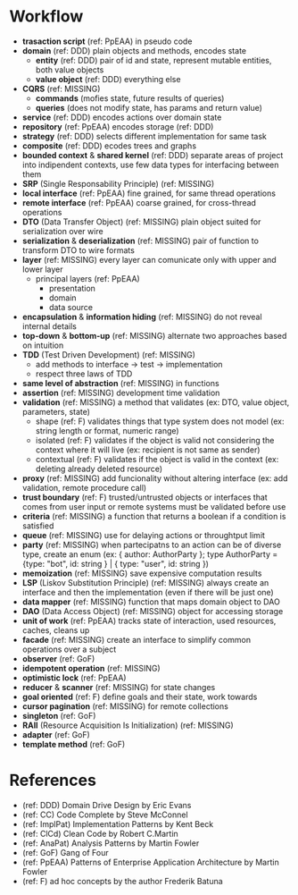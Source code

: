 # Workflow

- **trasaction script** (ref: PpEAA) in pseudo code
- **domain** (ref: DDD) plain objects and methods, encodes state
  - **entity** (ref: DDD) pair of id and state, represent mutable entities, both value objects
  - **value object** (ref: DDD) everything else
- **CQRS** (ref: MISSING)
  - **commands** (mofies state, future results of queries)
  - **queries** (does not modify state, has params and return value)
- **service** (ref: DDD) encodes actions over domain state
- **repository** (ref: PpEAA) encodes storage (ref: DDD)
- **strategy** (ref: DDD) selects different implementation for same task
- **composite** (ref: DDD) ecodes trees and graphs
- **bounded context** & **shared kernel** (ref: DDD) separate areas of project into indipendent contexts, use few data types for interfacing between them
- **SRP** (Single Responsability Principle) (ref: MISSING)
- **local interface** (ref: PpEAA) fine grained, for same thread operations
- **remote interface** (ref: PpEAA) coarse grained, for cross-thread operations
- **DTO** (Data Transfer Object) (ref: MISSING) plain object suited for serialization over wire
- **serialization** & **deserialization** (ref: MISSING) pair of function to transform DTO to wire formats
- **layer** (ref: MISSING) every layer can comunicate only with upper and lower layer
  - principal layers (ref: PpEAA)
    - presentation
    - domain
    - data source
- **encapsulation** & **information hiding** (ref: MISSING) do not reveal internal details
- **top-down** & **bottom-up** (ref: MISSING) alternate two approaches based on intuition
- **TDD** (Test Driven Development) (ref: MISSING)
  - add methods to interface -> test -> implementation
  - respect three laws of TDD
- **same level of abstraction** (ref: MISSING) in functions
- **assertion** (ref: MISSING) development time validation
- **validation** (ref: MISSING) a method that validates (ex: DTO, value object, parameters, state)
  - shape (ref: F) validates things that type system does not model (ex: string length or format, numeric range)
  - isolated (ref: F) validates if the object is valid not considering the context where it will live (ex: recipient is not same as sender)
  - contextual (ref: F) validates if the object is valid in the context (ex: deleting already deleted resource)
- **proxy** (ref: MISSING) add funcionality without altering interface (ex: add validation, remote procedure call)
- **trust boundary** (ref: F) trusted/untrusted objects or interfaces that comes from user input or remote systems must be validated before use
- **criteria** (ref: MISSING) a function that returns a boolean if a condition is satisfied
- **queue** (ref: MISSING) use for delaying actions or throughtput limit
- **party** (ref: MISSING) when partecipatns to an action can be of diverse type, create an enum (ex: { author: AuthorParty }; type AuthorParty = {type: "bot", id: string } | { type: "user", id: string })
- **memoization** (ref: MISSING) save expensive computation results
- **LSP** (Liskov Substitution Principle) (ref: MISSING) always create an interface and then the implementation (even if there will be just one)
- **data mapper** (ref: MISSING) function that maps domain object to DAO
- **DAO** (Data Access Object) (ref: MISSING) object for accessing storage
- **unit of work** (ref: PpEAA) tracks state of interaction, used resources, caches, cleans up
- **facade** (ref: MISSING) create an interface to simplify common operations over a subject
- **observer** (ref: GoF)
- **idempotent operation** (ref: MISSING)
- **optimistic lock** (ref: PpEAA)
- **reducer** & **scanner** (ref: MISSING) for state changes
- **goal oriented** (ref: F) define goals and their state, work towards
- **cursor pagination** (ref: MISSING) for remote collections
- **singleton** (ref: GoF)
- **RAII** (Resource Acquisition Is Initialization) (ref: MISSING)
- **adapter** (ref: GoF)
- **template method** (ref: GoF)

# References

- (ref: DDD) Domain Drive Design by Eric Evans
- (ref: CC) Code Complete by Steve McConnel
- (ref: ImplPat) Implementation Patterns by Kent Beck
- (ref: ClCd) Clean Code by Robert C.Martin
- (ref: AnaPat) Analysis Patterns by Martin Fowler
- (ref: GoF) Gang of Four
- (ref: PpEAA) Patterns of Enterprise Application Architecture by Martin Fowler
- (ref: F) ad hoc concepts by the author Frederik Batuna